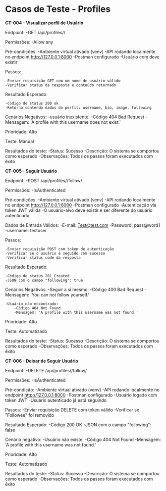 # Casos de Teste - Profiles

**CT-004 - Visualizar perfil de Usuário**

Endpoint:
    -GET /api/profiles/<username>/

Permissões: 
    -Allow any

Pré-condições:
    -Ambiente virtual ativado (venv)
    -API rodando localmente no endpoint http://127.0.0.1:8000
    -Postman configurado 
    -Usuário com <username> deve existir
    

Passos:

    -Enviar requisição GET com um nome de usuário válido
    -Verificar status da resposta e conteúdo retornado

Resultado Esperado:

    -Código de status 200 ok
    -Retorno contendo dados do perfil: username, bio, image, following

Cenários Negativos:
    -usuário inexistente:
        -Código 404 Bad Request
        -Mensagem: 'A profile with this username does not exist.'



Prioridade: Alto

Teste: Manual

Resultados do teste:
 -Status: Sucesso 
 -Descrição: O sistema se comportou como esperado
 -Observações: Todos os passos foram executados com êxito

**CT-005 - Seguir Usuário**

Endpoint:
    -POST /api/profiles/<username>/follow/

Permissões: 
    -IsAuthenticated

Pré-condições:
    -Ambiente virtual ativado (venv)
    -API rodando localmente no endpoint http://127.0.0.1:8000
    -Postman configurado
    -Autenticação via token JWT válida
    -O usuário-alvo <username> deve existir e ser diferente do usuário autenticado

Dados de Entrada Válidos:
    -E-mail: Test@test.com
    -Password: pass@word1
    -username: testuser

Passos:

    -Enviar requisição POST com token de autenticação
    -Verificar se o usuário é seguido com sucesso
    -Verificar status code da resposta

Resultado Esperado:

    -Código de status 201 Created
    -JSON com o campo "following": true

Cenários Negativos:
    -Seguir a si mesmo:
        -Código 400 Bad Request
        -Mensagem: 'You can not follow yourself.'

    -Usuário não encontrado:
        -Código 404 Not Found
        -Mensagem: 'A profile with this username was not found.'


Prioridade: Alto

Teste: Automatizado

Resultados do teste:
 -Status: Sucesso 
 -Descrição: O sistema se comportou como esperado
 -Observações: Todos os passos foram executados com êxito


**CT-006 - Deixar de Seguir Usuário**

Endpoint:
    -DELETE /api/profiles/<username>/follow/

Permissões: 
    -IsAuthenticated

Pré-condição:
    -Ambiente virtual ativado (venv)
    -API rodando localmente no endpoint http://127.0.0.1:8000
    -Postman configurado 
    -Usuário logado com token JWT
    -Usuário autenticado já está seguindo <username>


Passos:
    -Enviar requisição DELETE com token válido
    -Verificar se "Followee" foi removido

Resultado Esperado:
    -Código 200 OK
    -JSON com o campo "following": false

Cenário negativo:
    -Usuário não  existe:
        -Código 404 Not Found
        -Mensagem: 'A profile with this username was not found.'


Prioridade: Alto

Teste: Automatizado

Resultados do teste:
 -Status: Sucesso 
 -Descrição: O sistema se comportou como esperado
 -Observações: Todos os passos foram executados com êxito
